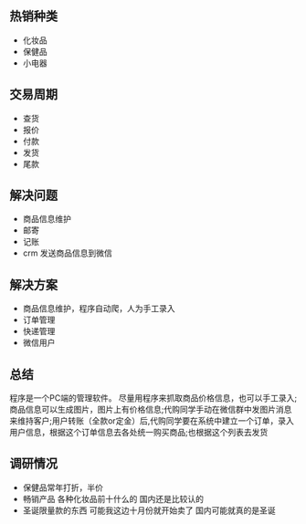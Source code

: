 ## 热销种类

* 化妆品
* 保健品 
* 小电器

## 交易周期 

* 查货
* 报价
* 付款
* 发货
* 尾款

## 解决问题

* 商品信息维护
* 邮寄
* 记账
* crm 发送商品信息到微信

## 解决方案

* 商品信息维护，程序自动爬，人为手工录入
* 订单管理
* 快递管理
* 微信用户

## 总结

程序是一个PC端的管理软件。
尽量用程序来抓取商品价格信息，也可以手工录入;商品信息可以生成图片，图片上有价格信息;代购同学手动在微信群中发图片消息来维持客户;用户转账（全款or定金）后,代购同学要在系统中建立一个订单，录入用户信息，根据这个订单信息去各处统一购买商品;也根据这个列表去发货


## 调研情况

- 保健品常年打折，半价
- 畅销产品 各种化妆品前十什么的 国内还是比较认的
- 圣诞限量款的东西 可能我这边十月份就开始卖了 国内可能就真的是圣诞